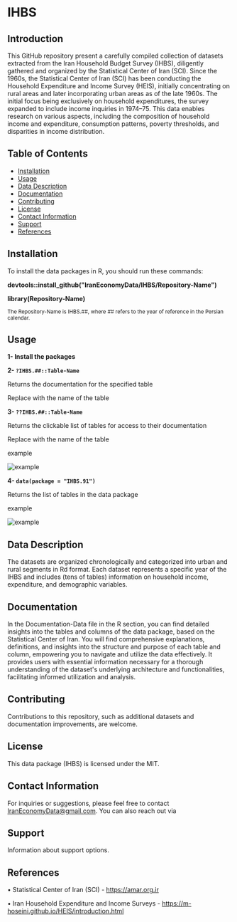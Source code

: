 # IHBS
## Introduction
 This GitHub repository present a carefully compiled collection of datasets extracted from the Iran Household Budget Survey (IHBS), diligently gathered and organized by the Statistical Center of Iran (SCI).
 Since the 1960s, the Statistical Center of Iran (SCI) has been conducting the Household Expenditure and Income Survey (HEIS), initially concentrating on rural areas and later incorporating urban areas as of the late 1960s. The initial focus being exclusively on household expenditures, the survey expanded to include income inquiries in 1974–75.
 This data enables research on various aspects, including the composition of household income and expenditure, consumption patterns, poverty thresholds, and disparities in income distribution.
## Table of Contents

- [Installation](#installation)
- [Usage](#usage)
- [Data Description](#data-description)
- [Documentation](#documentation)
- [Contributing](#contributing)
- [License](#license)
- [Contact Information](#contact-information)
- [Support](#support)
- [References](#references)

## Installation <a name="installation"></a>

To install the data packages in R, you should run these commands:

**devtools::install_github("IranEconomyData/IHBS/Repository-Name")**

**library(Repository-Name)**

<small>The Repository-Name is IHBS.##, where ## refers to the year of reference in the Persian calendar.</small>


## Usage <a name="usage"></a>

**1- Install the packages**

**2- `?IHBS.##::Table-Name`**

Returns the documentation for the specified table

 Replace <Table-Name> with the name of the table

**3- `??IHBS.##::Table-Name`**

Returns the clickable list of tables for access to their documentation

 Replace <Table-Name> with the name of the table

  example

   ![example](https://github.com/IranEconomyData/IHBS/blob/main/example.png)

**4- `data(package = "IHBS.91")`**

Returns the list of tables in the data package

  example

   ![example](https://github.com/IranEconomyData/IHBS/blob/main/example2.png)
    
## Data Description <a name="data-description"></a>

The datasets are organized chronologically and categorized into urban and rural segments in Rd format. Each dataset represents a specific year of the IHBS and includes (tens of tables) information on household income, expenditure, and demographic variables.

## Documentation <a name="documentation"></a>

In the Documentation-Data file in the R section, you can find detailed insights into the tables and columns of the data package, based on the Statistical Center of Iran. You will find comprehensive explanations, definitions, and insights into the structure and purpose of each table and column, empowering you to navigate and utilize the data effectively. It provides users with essential information necessary for a thorough understanding of the dataset's underlying architecture and functionalities, facilitating informed utilization and analysis.

## Contributing <a name="contributing"></a>

Contributions to this repository, such as additional datasets and documentation improvements, are welcome.

## License <a name="license"></a>

This data package (IHBS) is licensed under the MIT.

## Contact Information <a name="contact-information"></a>

For inquiries or suggestions, please feel free to contact [IranEconomyData@gmail.com](mailto:IranEconomyData@gmail.com). You can also reach out via

## Support <a name="support"></a>

Information about support options.

## References <a name="references"></a>

•	Statistical Center of Iran (SCI) - https://amar.org.ir

•	Iran Household Expenditure and Income Surveys - <a href="https://m-hoseini.github.io/HEIS/introduction.html" target="_blank">https://m-hoseini.github.io/HEIS/introduction.html</a>




